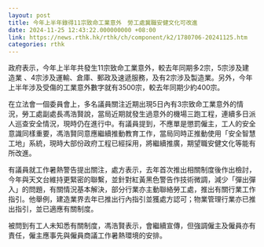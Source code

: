 ```yaml
---
layout: post
title: 今年上半年錄得11宗致命工業意外　勞工處冀職安健文化可改進
date: 2024-11-25 12:43:22.000000000 +08:00
link: https://news.rthk.hk/rthk/ch/component/k2/1780706-20241125.htm
categories: rthk
---
```


政府表示，今年上半年共發生11宗致命工業意外，較去年同期多2宗，5宗涉及建造業 、4宗涉及運輸、倉庫、郵政及速遞服務，及有2宗涉及製造業。另外，今年上半年涉及受傷的工業意外數字就有3500宗，較去年同期少約400宗。

在立法會一個委員會上，多名議員關注近期出現5日內有3宗致命工業意外的情況，勞工處副處長馮浩賢說，當局近期就發生過意外的機場三跑工程，連續多日派人巡查安全情況，現時仍在進行中。有議員提到，不應單是懲罰僱主，工人的安全意識同樣重要，馮浩賢同意應繼續推動教育工作，當局同時正推動使用「安全智慧工地」系統，現時大部份政府工程已經採用，將繼續推廣，期望職安健文化等能有所改進。

有議員就工作暑熱警告提出關注，處方表示，去年首次推出相關制度後作出檢討，今年與天文台維持更緊密的聯繫，並針對紅黃黑色警告作技術微調，減少「彈出彈入」的問題，有關情況基本解決，部分行業亦主動聯絡勞工處，推出有關行業工作指引。他舉例，建造業界去年已推出行內指引並獲處方認可；物業管理行業亦已推出指引，並已適應有關制度。

被問到有工人未知悉有關制度，馮浩賢表示，會繼續宣傳，但強調僱主及僱員亦有責任，僱主應事先與僱員商議工作暑熱環境的安排。
